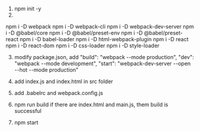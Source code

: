 1) npm init -y
2) 
npm i -D webpack
npm i -D webpack-cli
npm i -D webpack-dev-server
npm i -D @babel/core
npm i -D @babel/preset-env
npm i -D @babel/preset-react
npm i -D babel-loader
npm i -D html-webpack-plugin
npm i -D react
npm i -D react-dom
npm i -D css-loader
npm i -D style-loader

3) modify package.json, add
"build": "webpack --mode production",
"dev": "webpack --mode development",
"start": "webpack-dev-server --open --hot --mode production"

4) add index.js and index.html in src folder

5) add .babelrc and webpack.config.js

6) npm run build
if there are index.html and main.js, them build is successful
7) npm start

